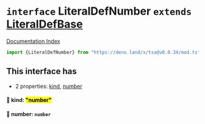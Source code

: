 # `interface` LiteralDefNumber `extends` [LiteralDefBase](../private.interface.LiteralDefBase/README.md)

[Documentation Index](../README.md)

```ts
import {LiteralDefNumber} from "https://deno.land/x/tsa@v0.0.34/mod.ts"
```

## This interface has

- 2 properties:
[kind](#-kind-number),
[number](#-number-number)


#### 📄 kind: <mark>"number"</mark>



#### 📄 number: `number`



